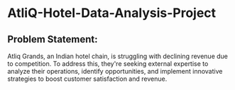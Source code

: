 # AtliQ-Hotel-Data-Analysis-Project

## **Problem Statement:**
Atliq Grands, an Indian hotel chain, is struggling with declining revenue due to competition. To address this, they're seeking external expertise to analyze their operations, identify opportunities, and implement innovative strategies to boost customer satisfaction and revenue.
